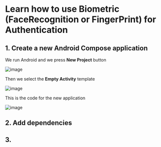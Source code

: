 # Learn how to use Biometric (FaceRecognition or FingerPrint) for Authentication

## 1. Create a new Android Compose application

We run Android and we press **New Project** button 

![image](https://github.com/luiscoco/Android_Kotlin_lesson5_BiometricAuthentication/assets/32194879/c8b1427b-541f-41e8-ae8d-a3563682c9fa)

Then we select the **Empty Activity** template

![image](https://github.com/luiscoco/Android_Kotlin_lesson5_BiometricAuthentication/assets/32194879/32f7e67d-6398-47a5-8a2a-b2547227a0be)

This is the code for the new application

![image](https://github.com/luiscoco/Android_Kotlin_lesson5_BiometricAuthentication/assets/32194879/cd0a2d13-8f1a-44fc-be26-f6bfa0d40bd5)

## 2. Add dependencies



## 3. 

